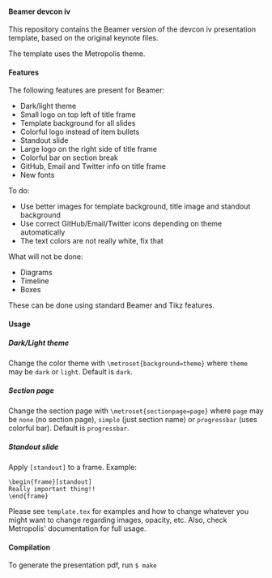 #### Beamer devcon iv

This repository contains the Beamer version of the devcon iv presentation
template, based on the original keynote files.

The template uses the Metropolis theme.

#### Features

The following features are present for Beamer:
- Dark/light theme
- Small logo on top left of title frame
- Template background for all slides
- Colorful logo instead of item bullets
- Standout slide
- Large logo on the right side of title frame
- Colorful bar on section break
- GitHub, Email and Twitter info on title frame
- New fonts

To do:
- Use better images for template background, title image and standout background
- Use correct GitHub/Email/Twitter icons depending on theme automatically
- The text colors are not really white, fix that
 
What will not be done:
- Diagrams
- Timeline
- Boxes

These can be done using standard Beamer and Tikz features.

#### Usage

##### Dark/Light theme
Change the color theme with `\metroset{background=theme}` where `theme` may be
`dark` or `light`. Default is `dark`.

##### Section page
Change the section page with `\metroset{sectionpage=page}` where `page` may be
`none` (no section page), `simple` (just section name) or `progressbar` (uses
colorful bar). Default is `progressbar`.

##### Standout slide
Apply `[standout]` to a frame. Example:
```
\begin{frame}[standout]
Really important thing!!
\end{frame}
```

Please see `template.tex` for examples and how to change whatever you might
want to change regarding images, opacity, etc.
Also, check Metropolis' documentation for full usage.

#### Compilation

To generate the presentation pdf, run
`$ make`
